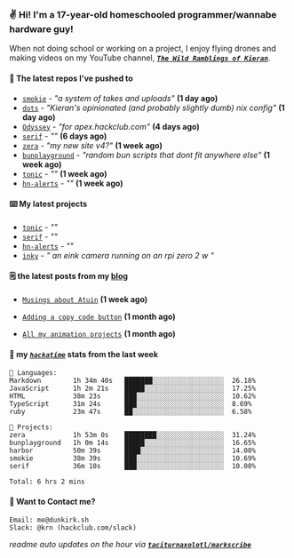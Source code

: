 ### ✌️ Hi! I'm a 17-year-old homeschooled programmer/wannabe hardware guy!

When not doing school or working on a project, I enjoy flying drones and making videos on my YouTube channel, [**_`The Wild Ramblings of Kieran`_**](https://youtube.com/@kieran.rambles).

#### 👷 The latest repos I've pushed to

- [`smokie`](https://github.com/taciturnaxolotl/smokie) - _"a system of takes and uploads"_ **(1 day ago)**
- [`dots`](https://github.com/taciturnaxolotl/dots) - _"Kieran's opinionated (and probably slightly dumb) nix config"_ **(1 day ago)**
- [`Odyssey`](https://github.com/MeghanaM4/Odyssey) - _"for apex.hackclub.com"_ **(4 days ago)**
- [`serif`](https://github.com/taciturnaxolotl/serif) - _""_ **(6 days ago)**
- [`zera`](https://github.com/taciturnaxolotl/zera) - _"my new site v4?"_ **(1 week ago)**
- [`bunplayground`](https://github.com/taciturnaxolotl/bunplayground) - _"random bun scripts that dont fit anywhere else"_ **(1 week ago)**
- [`tonic`](https://github.com/taciturnaxolotl/tonic) - _""_ **(1 week ago)**
- [`hn-alerts`](https://github.com/taciturnaxolotl/hn-alerts) - _""_ **(1 week ago)**

#### ⌨️ My latest projects

- [`tonic`](https://github.com/taciturnaxolotl/tonic) - _""_
- [`serif`](https://github.com/taciturnaxolotl/serif) - _""_
- [`hn-alerts`](https://github.com/taciturnaxolotl/hn-alerts) - _""_
- [`inky`](https://github.com/taciturnaxolotl/inky) - _" an eink camera running on an rpi zero 2 w "_

#### 🗒️ the latest posts from my [blog](https://dunkirk.sh)

- [`Musings about Atuin`](https://dunkirk.sh/blog/atuin/) **(1 week ago)**

- [`Adding a copy code button`](https://dunkirk.sh/blog/adding-a-copy-button/) **(1 month ago)**

- [`All my animation projects`](https://dunkirk.sh/blog/my-animations/) **(1 month ago)**



#### 📡 my [_`hackatime`_](https://waka.hackclub.com) stats from the last week

```text
💾 Languages:
Markdown        1h 34m 40s   ███████░░░░░░░░░░░░░░░░░░  26.18%
JavaScript      1h 2m 21s    █████░░░░░░░░░░░░░░░░░░░░  17.25%
HTML            38m 23s      ███░░░░░░░░░░░░░░░░░░░░░░  10.62%
TypeScript      31m 24s      ███░░░░░░░░░░░░░░░░░░░░░░  8.69%
ruby            23m 47s      ██░░░░░░░░░░░░░░░░░░░░░░░  6.58%

💼 Projects:
zera            1h 53m 0s    ████████░░░░░░░░░░░░░░░░░  31.24%
bunplayground   1h 0m 14s    █████░░░░░░░░░░░░░░░░░░░░  16.65%
harbor          50m 39s      ████░░░░░░░░░░░░░░░░░░░░░  14.00%
smokie          38m 39s      ███░░░░░░░░░░░░░░░░░░░░░░  10.69%
serif           36m 10s      ███░░░░░░░░░░░░░░░░░░░░░░  10.00%

Total: 6 hrs 2 mins
```

#### 📮 Want to Contact me?

```text
Email: me@dunkirk.sh
Slack: @krn (hackclub.com/slack)
```

_readme auto updates on the hour via [**`taciturnaxolotl/markscribe`**](https://github.com/taciturnaxolotl/markscribe)_
